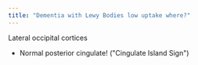 ```yaml
---
title: "Dementia with Lewy Bodies low uptake where?"
---
```

Lateral occipital cortices
- Normal posterior cingulate! (&quot;Cingulate Island Sign&quot;)

